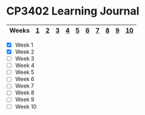 # CP3402 Learning Journal

| Weeks | [1](./Week_1.md) | [2](./Week_2.md) | [3](./Week_3.md) | [4](./Week_4.md) | [5](./Week_5.md) | [6](./Week_6.md) | [7](./Week_7.md) | [8](./Week_8.md) | [9](./Week_9.md) | [10](./Week_10.md) |
| ---------- | -- | -- | -- | -- | -- | -- | -- | -- | -- | -- |

- [x] Week 1
- [x] Week 2
- [ ] Week 3
- [ ] Week 4
- [ ] Week 5
- [ ] Week 6
- [ ] Week 7
- [ ] Week 8
- [ ] Week 9
- [ ] Week 10
